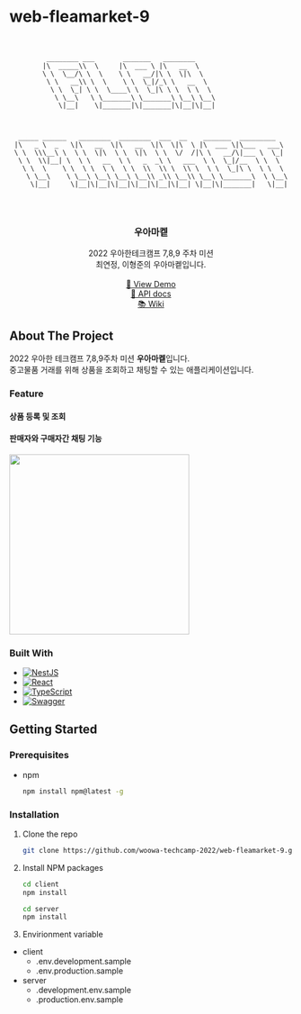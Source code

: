 # web-fleamarket-9

<!-- PROJECT LOGO -->
<br />
<div align="center">

```
        ________ ___       _______   ________                       
       |\  _____\\  \     |\  ___ \ |\   __  \                      
       \ \  \__/\ \  \    \ \   __/|\ \  \|\  \                     
        \ \   __\\ \  \    \ \  \_|/_\ \   __  \                    
         \ \  \_| \ \  \____\ \  \_|\ \ \  \ \  \                   
          \ \__\   \ \_______\ \_______\ \__\ \__\                  
           \|__|    \|_______|\|_______|\|__|\|__|                  
                                                                    
                                                                    
                                                                    
 _____ ______   ________  ________  ___  __    _______  _________   
|\   _ \  _   \|\   __  \|\   __  \|\  \|\  \ |\  ___ \|\___   ___\ 
\ \  \\\__\ \  \ \  \|\  \ \  \|\  \ \  \/  /|\ \   __/\|___ \  \_| 
 \ \  \\|__| \  \ \   __  \ \   _  _\ \   ___  \ \  \_|/__  \ \  \  
  \ \  \    \ \  \ \  \ \  \ \  \\  \\ \  \\ \  \ \  \_|\ \  \ \  \ 
   \ \__\    \ \__\ \__\ \__\ \__\\ _\\ \__\\ \__\ \_______\  \ \__\
    \|__|     \|__|\|__|\|__|\|__|\|__|\|__| \|__|\|_______|   \|__|
                                                                    
                                                                    
                                                                    
```  

  <h3 align="center">우아마켙</h3>

  <p align="center">
    2022 우아한테크캠프 7,8,9 주차 미션 
    <br/>
    최연정, 이형준의 우아마켙입니다.
    <br />
    <br />
    <a href="http://13.125.211.114/">👀 View Demo</a>
    <br>
    <a href="http://15.165.228.164/api/docs">🎾 API docs</a>
    <br>
    <a href="https://github.com/woowa-techcamp-2022/web-fleamarket-9/wiki">📚 Wiki</a>
  </p>
</div>


<!-- ABOUT THE PROJECT -->
## About The Project


2022 우아한 테크캠프 7,8,9주차 미션 **우아마켙**입니다.  
중고물품 거래를 위해 상품을 조회하고 채팅할 수 있는 애플리케이션입니다.


### Feature

#### 상품 등록 및 조회 

#### 판매자와 구매자간 채팅 기능
<img src="https://user-images.githubusercontent.com/6129764/187095417-3aec5f43-25a8-4d1c-8023-b52d7790dc69.gif" width="320">


### Built With

* [![NestJS](https://img.shields.io/badge/nestjs-%23E0234E.svg?style=for-the-badge&logo=nestjs&logoColor=white)]()
* [![React](https://img.shields.io/badge/react-%2320232a.svg?style=for-the-badge&logo=react&logoColor=%2361DAFB)](https://reactjs.org/)
* [![TypeScript](https://img.shields.io/badge/typescript-%23007ACC.svg?style=for-the-badge&logo=typescript&logoColor=white)](https://www.typescriptlang.org/)
* [![Swagger](https://img.shields.io/badge/-Swagger-%23Clojure?style=for-the-badge&logo=swagger&logoColor=white)](https://swagger.io/)


<!-- GETTING STARTED -->
## Getting Started

### Prerequisites

* npm
  ```sh
  npm install npm@latest -g
  ```

### Installation

1. Clone the repo
   ```sh
   git clone https://github.com/woowa-techcamp-2022/web-fleamarket-9.git
   ```
2. Install NPM packages
   ```sh
   cd client
   npm install

   cd server
   npm install
   ```
3. Envirionment variable
- client
  - .env.development.sample
  - .env.production.sample
- server
  - .development.env.sample
  - .production.env.sample

